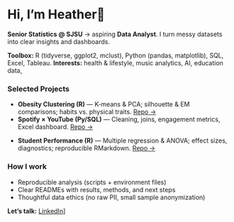# Hi, I’m Heather👋


**Senior Statistics @ SJSU** → aspiring **Data Analyst**. I turn messy datasets into clear insights and dashboards.


**Toolbox:** R (tidyverse, ggplot2, mclust), Python (pandas, matplotlib), SQL, Excel, Tableau.
**Interests:**  health & lifestyle, music analytics, AI, education data,


### Selected Projects
- **Obesity Clustering (R)** — K‑means & PCA; silhouette & EM comparisons; habits vs. physical traits. [Repo →](https://github.com/heatherw02/Obesity-Analysis)
- **Spotify × YouTube (Py/SQL)** — Cleaning, joins, engagement metrics, Excel dashboard. [Repo →](https://github.com/heatherw02/SpotifyYoutubeAnalysis-R/tree/main)
<!--- **AI & Data Analyst Survey** — Analysis of skills/tools usage and career paths. [Repo →](#)-->
- **Student Performance (R)** — Multiple regression & ANOVA; effect sizes, diagnostics; reproducible RMarkdown. [Repo →](#)


### How I work
- Reproducible analysis (scripts + environment files)
- Clear READMEs with results, methods, and next steps
- Thoughtful data ethics (no raw PII, small sample anonymization)


 **Let’s talk:** [LinkedIn](https://www.linkedin.com/in/heather-wei-7a7919298/)]
